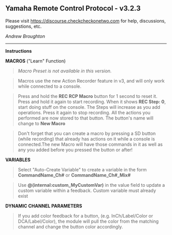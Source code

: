 ## Yamaha Remote Control Protocol - v3.2.3

Please visit https://discourse.checkcheckonetwo.com for help, discussions, suggestions, etc.

_Andrew Broughton_

---

**Instructions**

**MACROS** ("Learn" Function)

> *Macro Preset is not available in this version.*

> Macros use the new Action Recorder feature in v3, and will only work while connected to a console.

> Press and hold the **REC RCP Macro** button for 1 second to reset it. Press and hold it again to start recording. When it shows **REC Step: 0**, start doing stuff on the console. The Steps will increase as you add operations. Press it again to stop recording. All the actions you performed are now stored to that button. The button's name will change to **New Macro**

> Don't forget that you can create a macro by pressing a SD button (while recording) that already has actions on it while a console is connected.The new Macro will have those commands in it as well as any you added before you pressed the button or after!

**VARIABLES**
> Select "Auto-Create Variable" to create a variable in the form **CommandName_Ch#** or **CommandName_Ch#_Mix#**

> Use **@(internal:custom_MyCustomVar)** in the value field to update a custom variable within a feedback. Custom variable must already exist

**DYNAMIC CHANNEL PARAMETERS**

> If you add color feedback for a button, (e.g. InCh/Label/Color or DCA/Label/Color), the module will pull the color from the matching channel and change the button color accordingly.
